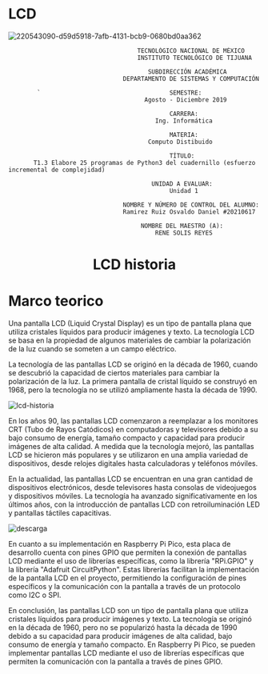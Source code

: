 # LCD
![220543090-d59d5918-7afb-4131-bcb9-0680bd0aa362](https://user-images.githubusercontent.com/124211806/223567171-b4373bf1-5460-4795-a608-9896b2da627d.png)

                                        TECNOLÓGICO NACIONAL DE MÉXICO
                                        INSTITUTO TECNOLÓGICO DE TIJUANA

                                           SUBDIRECCIÓN ACADÉMICA
                                    DEPARTAMENTO DE SISTEMAS Y COMPUTACIÓN

            `                                    SEMESTRE: 
                                          Agosto - Diciembre 2019

                                                 CARRERA: 
                                             Ing. Informática

                                                 MATERIA:
                                           Computo Distibuido

                                                 TÍTULO:
           T1.3 Elabore 25 programas de Python3 del cuadernillo (esfuerzo incremental de complejidad)

                                            UNIDAD A EVALUAR:
                                                 Unidad 1

                                    NOMBRE Y NÚMERO DE CONTROL DEL ALUMNO:
                                    Ramirez Ruiz Osvaldo Daniel #20210617
 
                                         NOMBRE DEL MAESTRO (A):
                                             RENE SOLIS REYES




<div> <h1 align="center">  LCD historia  </h1> </div>


# Marco teorico 

Una pantalla LCD (Liquid Crystal Display) es un tipo de pantalla plana que utiliza cristales líquidos para producir imágenes y texto. La tecnología LCD se basa en la propiedad de algunos materiales de cambiar la polarización de la luz cuando se someten a un campo eléctrico.

La tecnología de las pantallas LCD se originó en la década de 1960, cuando se descubrió la capacidad de ciertos materiales para cambiar la polarización de la luz. La primera pantalla de cristal líquido se construyó en 1968, pero la tecnología no se utilizó ampliamente hasta la década de 1990.

![lcd-historia](https://user-images.githubusercontent.com/124211806/223572691-4fab4074-73ba-4393-aed5-91dfd404a989.jpg)


En los años 90, las pantallas LCD comenzaron a reemplazar a los monitores CRT (Tubo de Rayos Catódicos) en computadoras y televisores debido a su bajo consumo de energía, tamaño compacto y capacidad para producir imágenes de alta calidad. A medida que la tecnología mejoró, las pantallas LCD se hicieron más populares y se utilizaron en una amplia variedad de dispositivos, desde relojes digitales hasta calculadoras y teléfonos móviles.

En la actualidad, las pantallas LCD se encuentran en una gran cantidad de dispositivos electrónicos, desde televisores hasta consolas de videojuegos y dispositivos móviles. La tecnología ha avanzado significativamente en los últimos años, con la introducción de pantallas LCD con retroiluminación LED y pantallas táctiles capacitivas.

![descarga](https://user-images.githubusercontent.com/124211806/223570252-9d57c68a-cf20-4d6a-909f-f1fec27ad3c6.jpg)



En cuanto a su implementación en Raspberry Pi Pico, esta placa de desarrollo cuenta con pines GPIO que permiten la conexión de pantallas LCD mediante el uso de librerías específicas, como la librería "RPi.GPIO" y la librería "Adafruit CircuitPython". Estas librerías facilitan la implementación de la pantalla LCD en el proyecto, permitiendo la configuración de pines específicos y la comunicación con la pantalla a través de un protocolo como I2C o SPI.



En conclusión, las pantallas LCD son un tipo de pantalla plana que utiliza cristales líquidos para producir imágenes y texto. La tecnología se originó en la década de 1960, pero no se popularizó hasta la década de 1990 debido a su capacidad para producir imágenes de alta calidad, bajo consumo de energía y tamaño compacto. En Raspberry Pi Pico, se pueden implementar pantallas LCD mediante el uso de librerías específicas que permiten la comunicación con la pantalla a través de pines GPIO.
